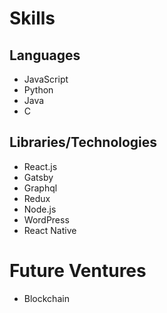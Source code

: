 # Skills
## Languages
- JavaScript
- Python 
- Java
- C

## Libraries/Technologies
- React.js
- Gatsby
- Graphql
- Redux
- Node.js
- WordPress
- React Native

# Future Ventures
- Blockchain 
